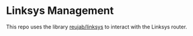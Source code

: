 # Linksys Management

This repo uses the library [reujab/linksys](https://github.com/reujab/linksys) to interact with the Linksys router.
